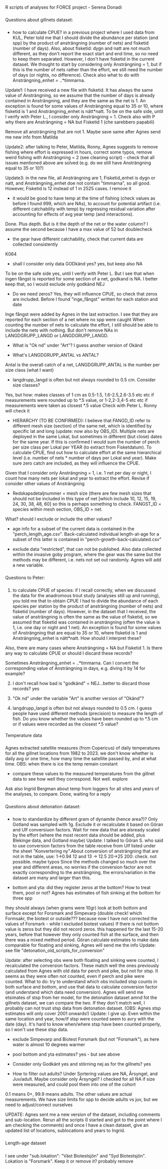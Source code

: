 R scripts of analyses for FORCE project - Serena Donadi

###
Questions about gillnets dataset:
###

- how to calculate CPUE? in a previous project where I used data from KUL, Peter told me that I should divide the abundance per station (and spp) by the product of ansträngning (number of nets) and fisketid (number of days). Also, about fisketid: dygn and natt are not much different, as they don't report the exact start and end time, so no need to keep them separated. However, I don't have fisketid in the current dataset. We thought to start by considering only Ansträngning = 1, but if this is the number of nets rather than the effort, we still need the number of days (or nights, no difference). Check also what to do with Ansträngning_enhet = ..*timmarna.

Update1: I have received a new file with fisketid. It has always the same value of Ansträngning, so we assume that the number of days is already contained in Ansträngning, and they are the same as the net is 1. An exception is found for some values of Ansträngning equal to 35 or 10, where fisketid is 1 and Ansträngning_enhet is nätt*natt. To be on the safe side, until I verify with Peter L., I consider only Ansträngning = 1.
Check also with P why there are Ansträngning = NA but Fisketid 1 (che sarebbero papabili)

Remove all ansträngning that are not 1. Maybe save same after Agnes send me new info from Matilda

Update2: after talking to Peter, Matilda, Ronny, Agnes suggests to remove fishing where effort is expressed in hours, correct some typos, remove weird fishing with Ansträngning = 2 (see cleaning script) - check that all issues mentioned above are solved (e.g. do we still have Ansträngning equal to 35 or 10?)

Update3: in the new file, all Ansträngning are 1, Fisketid_enhet is dygn or natt, and Ansträngning_enhet doe not contain "timmarna", so all good. However, Fisketid is 12 instead of 1 in 2525 cases. I remove it

- it would be good to have temp at the time of fishing (check values as before I found 999, which are NAs), to account for potential artifact (i.e. different catchability with temp) by regressing residual variation after accounting for effects of avg year temp (and interactions).

Done. Plus depth. But is it the depth of the net or the water column? I assume the second because I have a max value of 52 but doublecheck

- the gear have different catchability, check that current data are collected consistently

K064

- shall I consider only data GODkänd yes? yes, but keep also NA

To be on the safe side yes, until I verify with Peter L. But I see that when ingen fångst is reported for some section of a net, godkand is NA. I better keep that, so I would exclude only godkänd NEJ

- Do we need zeros? Yes, they will influence CPUE, so check that zeros are included. Before I found "inge_fångst" written for each station and date

Inge fångst were added by Agnes in the last extraction. I see that they are reported for each section of a net where no spp were caught
When counting the number of nets to calculate the effort, I still should be able to include the nets with nothing. But don't remove NAs in LANGDGRUPP_LANGD or LANGDGRUPP_LANGD.

- What is "Ok nd" under "Art"? I guess another version of Okänd

- What's LANGDGRUPP_ANTAL vs ANTAL? 

Antal is the overall catch of a net, LANGDGRUPP_ANTAL is the  number per size class (what I want)

- langdrupp_langd is often but not always rounded to 0.5 cm. Consider size classes? 

Yes, but how:
makes classes of 1 cm as 0.5-1.5, 1.6-2.5,2.6-3.5 etc etc if measurements were rounded up to *.5 value, or 1-2,2-3,4-5 etc etc if measurements were taken as closest *.5 value
Check with Peter L. Ronny will check it

- HIERARCHY (TO BE CONFIRMED): I believe that FANGD_ID refer to different mesh size (section) of the same net, which is identified by specific lat and long (update: now also by OBS_ID). Multiple nets are deployed in the same Lokal, but sometimes in different (but close) dates for the same year. If this is confirmed I would sum the number of perch per size class per Lokal per YEAR (to extract from Fisketdatum). To calculate CPUE, find out how to calculate effort at the same hierarchical level (i.e. number of nets * number of days per Lokal and year). Make sure zero catch are included, as they will influence the CPUE.

Given that I consider only Ansträngning = 1, i.e. 1 net per day or night, I count how many nets per lokal and year to extract the effort. Revise if consider other values of Ansträngning

- Redskapsdetaljnummer = mesh size (there are few mesh sizes that should not be included in this type of net [which include 10, 12, 15, 19, 24, 30, 38, 48, 60] so this is perhaps something to check. FANGST_ID = species within mesh section, OBS_ID = net.

What? should I exclude or include the other values? 

- age info for a subset of the current data is contained in the  "perch_length_age.csv". Back-calculated individual length-at-age for a subset of this latter is contained in "perch-growth-back-calculated.csv"

- exclude data "restricted", that can not be published. Also data collected within the invasive goby program, where the gear was the same but the methods may be different, i.e. nets not set out randomly.
Agnes will add a new variable.


###
Questions to Peter:
###

1) to calculate CPUE of species: if I recall correctly, when we discussed the data for the anadromous trout study (analyses still up and running), you told me that to obtain CPUE I had to divide the abundance of each species per station by the product of ansträngning (number of nets) and fisketid (number of days). However, in the dataset that I received, the value of ansträngning is often the same as the value of fisketid, so we assumed that fisketid was contained in ansträngning (often the value is 1, i.e. one day or night and 1 net). An exception is found for some values of Ansträngning that are equal to 35 or 10, where fisketid is 1 and Ansträngning_enhet is nätt*natt. How should I interpret these? 

Also, there are many cases where Ansträngning = NA but Fisketid 1. Is there any way to calculate CPUE or should I discard these records?

Sometimes Ansträngning_enhet = ..*timmarna. Can I convert the corresponding value of  Ansträngning in days, e.g. diving it by 14 for example?

2) I don't recall how bad is "godkänd" = NEJ...better to discard those records? yes

3) "Ok nd" under the variable "Art" is another version of "Okänd"?

4) langdrupp_langd is often but not always rounded to 0.5 cm. I guess people have used different methods (precision) to measure the length of fish. Do you know whether the values have been rounded up to *.5 cm or if values were recorded as the closest *.5 value?

####
Temperature data
###

Agnes extracted satellite measures (from Copericus) of daily temperatures for all the gillnet locations from 1982 to 2023. 
we don't know whether is daily avg or one time, how many time the satellite passed by, and at what time.
OBS: when there is ice the temp remain constant

- compare these values to the measured temperatures from the gillnet data to see how well they correspond. Not well. explore

Ask also Ingrid Bergman about temp from loggers for all sites and years of the analyses, to compare. Done, waiting for a reply

###
Questions about detonation dataset:
###

- how to standardize by different gram of dynamite (hence area?)?
Only Gotland was sampled with 1g. Exclude it or recalculate it based on Göran and Ulf conversiuon factors. Wait for new data that are alsready scaled by the effort (where the most recent data should be added, plus Blekinge data, and Gotland maybe)
Update: I talked to Göran S. who said to use conversion factors from the table receive from Ulf listed under the sheet "Konvertering ny".About conversion of ansträngning that are not in the table, use:
1->0.94
12 and 13 -> 12.5
20->25
200: check. not possible. maybe typos
Since the methods changed so much over the year and different areas, no worries if the conversion factor are not exactly corresponding to the ansträngning, the errors/variation in the dataset are many and larger than this.

- bottom and yta: did they register zeros at the bottom? How to treat them, pool or not? Agnes has estimates of fish sinking at the bottom for three spp

they should always (when grams were 10gr) look at both bottom and surface except for Forsmark and Simpevarp (double check! which Formsakr, the biotest or outside??? because now I have not corrected the values of Forsmark - while I excluded biotest values)
If there is not bottom value is zeros but they did not record zeros. this happened for the last 15-20 years, before that however they only counted fish at the surface, and then there was a mixed method period. Göran calculate estimates to make data comparable for floating and sinking, Agnes will send me the info
Update: see file "detonation_old_scripts_for_conversion"

Update: after selecting obs were both floating and sinking were counted, I recalculated the conversion factors. These match well the ones previously calculated from Agnes with old data for perch and pike, but not for stsp. It seems as they were often not counted, even if perch and pike were counted. What to do: try to understand which obs included stsp counts in both surface and bottom, and use that data to calculate conversion factor (and understand which data need conversion). Agnes will send me etsimates of stsp from her model, for the detonation dataset amnd fot the gillnets dataset, we can compare the two. If they don't match well, I probably can not trust stsp data from detonation dataset. (OBS: Agnes stsp estimates will only cover 2001 onwards!)
Update: I give up. Even within the same location and year, how/if stsp were counted seem to avry with the date (day). It's hard to know when/where stsp have been counted properly, so I won't use these stsp data.

- exclude Simpevarp and Biotest Forsmark (but not "Forsmark"), as here water is almost 10 degrees warmer

- pool bottom and yta estimates? yes - but see above

- Consider only Godkänt yes and störning nej as for the gillnets? yes 

- How to filter out adults? Under Sortering values are NA, Årsyngel, and Juv/adult. Maybe consider only Årsyngel? I checked for all NA if size were measured, and could pool them into one of the cohort

0.1 means 0+, 99.9 means adults. The other values are actual measurements. We have size limits for spp to decide adults vs juv, but we need to adjust/correct ourselves

UPDATE: Agnes sent me a new version of the dataset, including comments and sub-location. Rerun all the scripts (I started and got to the point where I am checking the comments) and once I have a clean dataset, give an updated list of locations, sublocations and years to Ingrid.

##### 
Length-age dataset
#####
I see under "sub.lokation": "Väst Biotestsjön" and "Syd Biotestsjön". Lokation is "Forsmark". Keep it or remove it? probably remove


